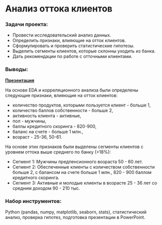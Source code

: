 # Анализ оттока клиентов

### Задачи проекта: 
- Провести исследовательский анализ данных.
- Определить признаки, влияющие на отток клиентов.
- Сформулировать и проверить статистические гипотезы.
- Выделить сегменты клиентов, которые склонны уходить из банка.
- Дать рекомендации по работе с отточными клиентами.

### Выводы:
[**Презентация**](https://disk.yandex.ru/i/dKQmCP2rIya7sQ) 

На основе EDA и корреляционного анализа были определены следующие признаки, влияющие на отток клиентов:
- количество продуктов, которыми пользуется клиент - больше 1,
- количество баллов собственности - больше 2,
- активность клиента - активные,
- пол - мужчины,
- баллы кредитного скоринга - 820-900,
- баланс на счете - больше 1 млн.,
- возраст - 25-36, 50-61.

На основе этих признаков были выделены сегменты клиентов с уровнем оттока выше среднего по банку (>18%):
- Сегмент 1: Мужчины предпенсионного возраста 50 - 60 лет.
- Сегмент 2: Обеспеченные клиенты с количеством собственности больше 2, с балансом на счете больше 1 млн., 820 - 900 баллом кредитного скоринга.
- Сегмент 3: Активные и молодые клиенты  в возрасте 25 - 36 лет со средним доходом 90 - 210 тыс.

### Набор инструментов:
Python (pandas, numpy, matplotlib, seaborn, stats), статистический анализ, проверка гипотез, подготовка презентации в PowerPoint.
